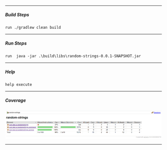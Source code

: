 ***

##### Build Steps

 `run ./gradlew clean build`
***

##### Run Steps

`run  java -jar .\build\libs\random-strings-0.0.1-SNAPSHOT.jar`
***

##### Help

`help execute`
***

##### Coverage

![img.png](img.png)
***